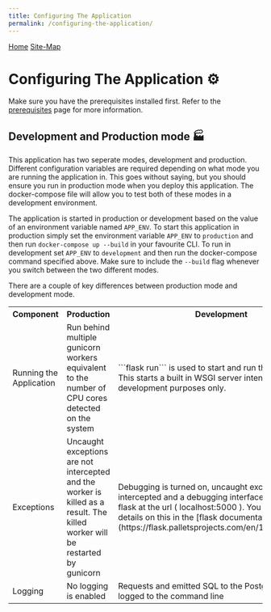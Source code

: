 ```yaml
---
title: Configuring The Application
permalink: /configuring-the-application/
---
```


[Home](/) [Site-Map](/site-map)

# Configuring The Application ⚙️

Make sure you have the prerequisites installed first. Refer to the [prerequisites](/prerequisites) page for more information.

##  Development and Production mode 🏭

This application has two seperate modes, development and production. Different configuration variables are required depending on what mode you are running the application in. This goes without saying, but you should ensure you run in production mode when you deploy this application. The docker-compose file will allow you to test both of these modes in a development environment.

The application is started in production or development based on the value of an environment variable named ```APP_ENV```. To start this application in production simply set the environment variable ```APP_ENV``` to ```production``` and then run ```docker-compose up --build``` in your favourite CLI. To run in development set ```APP_ENV``` to ```development``` and then run the docker-compose command specified above. Make sure to include the ```--build``` flag whenever you switch between the two different modes.

There are a couple of key differences between production mode and development mode.

<table>
  <tr>
    <th>Component</th>
    <th>Production</th>
    <th>Development</th>
  </tr>
  <tr>
    <td> Running the Application</td>
    <td> Run behind multiple gunicorn workers equivalent to the number of CPU cores detected on the system </td>
    <td> ```flask run``` is used to start and run the application. This starts a built in WSGI server intended for development purposes only. 
    </td>
  </tr>
  <tr>
    <td> Exceptions </td>
    <td> Uncaught exceptions are not intercepted and the worker is killed as a result. The killed worker will be restarted by gunicorn </td>
    <td> Debugging is turned on, uncaught exceptions are intercepted and a debugging interface is provided by flask at the url ( localhost:5000 ). You can fine more details on this in the [flask documentation](https://flask.palletsprojects.com/en/1.1.x/quickstart/)</td>
  </tr>
  <tr>
    <td>Logging</td>
    <td> No logging is enabled </td>
    <td> Requests and emitted SQL to the PostgreSQL DB are logged to the command line </td>
  </tr>
</table>



